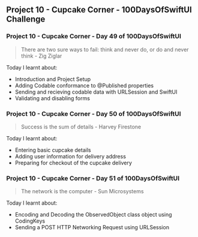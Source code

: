 ## Project 10 - Cupcake Corner - 100DaysOfSwiftUI Challenge

### Project 10 - Cupcake Corner - Day 49 of 100DaysOfSwiftUI

> There are two sure ways to fail: think and never do, or do and never think - Zig Ziglar 

Today I learnt about:

- Introduction and Project Setup
- Adding Codable conformance to @Published properties
- Sending and recieving codable data with URLSession and SwiftUI
- Validating and disabling forms

### Project 10 - Cupcake Corner - Day 50 of 100DaysOfSwiftUI

> Success is the sum of details - Harvey Firestone

Today I learnt about:

- Entering basic cupcake details
- Adding user information for delivery address
- Preparing for checkout of the cupcake delivery

### Project 10 - Cupcake Corner - Day 51 of 100DaysOfSwiftUI

> The network is the computer - Sun Microsystems

Today I learnt about:

- Encoding and Decoding the ObservedObject class object using CodingKeys
- Sending a POST HTTP Networking Request using URLSession
